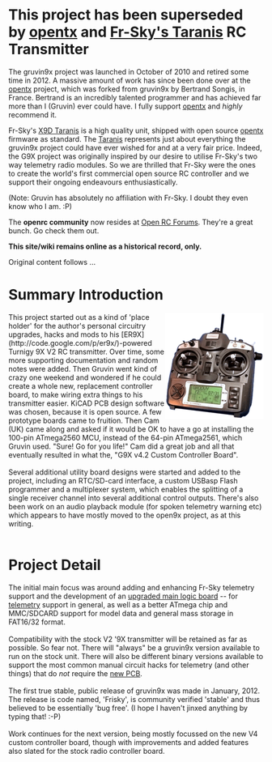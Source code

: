 # This project has been superseded by [opentx](https://github.com/opentx/opentx) and [Fr-Sky's Taranis](http://www.frsky-rc.com/product/pro.php?pro_id=113) RC Transmitter

The gruvin9x project was launched in October of 2010 and retired some time in 2012. A massive amount of work has since been done over at the [opentx](https://github.com/opentx/opentx) project, which was forked from gruvin9x by Bertrand Songis, in France. Bertrand is an incredibly talented programmer and has achieved far more than I (Gruvin) ever could have. I fully support [opentx](https://github.com/opentx/opentx) and _highly_ recommend it.

Fr-Sky's [X9D Taranis](http://www.frsky-rc.com/product/pro.php?pro_id=113) is a high quality unit, shipped with open source [opentx](https://github.com/opentx/opentx) firmware as standard. The [Taranis](http://www.frsky-rc.com/product/pro.php?pro_id=113) represents just about everything the gruvin9x project could have ever wished for and at a very fair price. Indeed, the G9X project was originally inspired by our desire to utilise Fr-Sky's two way telemetry radio modules. So we are thrilled that Fr-Sky were the ones to create the world's first commercial open source RC controller and we support their ongoing endeavours enthusiastically.

(Note: Gruvin has absolutely no affiliation with Fr-Sky. I doubt they even know who I am. :P)

The **openrc community** now resides at [Open RC Forums](http://openrcforums.com/forum/). They're a great bunch. Go check them out.

**This site/wiki remains online as a historical record, only.** 

Original content follows ...

<h1>Summary Introduction</h1>
<img align="right" src="About.attach/turnigy9x_v4.gif" title="Turnigy 9X">This project started out as a kind of 'place holder' for the author's personal circuitry upgrades, hacks and mods to his [ER9X](http://code.google.com/p/er9x/)-powered Turnigy 9X V2 RC transmitter. Over time, some more supporting documentation and random notes were added. Then Gruvin went kind of crazy one weekend and wondered if he could create a whole new, replacement controller board, to make wiring extra things to his transmitter easier. KiCAD PCB design software was chosen, because it is open source. A few prototype boards came to fruition. Then Cam (UK) came along and asked if it would be OK to have a go at installing the 100-pin ATmega2560 MCU, instead of the 64-pin ATmega2561, which Gruvin used. "Sure! Go for you life!" Cam did a great job and all that eventually resulted in what the, "G9X v4.2 Custom Controller Board".<br>
<br>
Several additional utility board designs were started and added to the project, including an RTC/SD-card interface, a custom USBasp Flash programmer and a multiplexer system, which enables the splitting of a single receiver channel into several additional control outputs. There's also been work on an audio playback module (for spoken telemetry warning etc) which appears to have mostly moved to the open9x project, as at this writing.<br>
<br>
<h1>Project Detail</h1>

The initial main focus was around adding and enhancing Fr-Sky telemetry support and the development of an <a href='PCB.md'>upgraded main logic board</a> -- for <a href='Telemetry.md'>telemetry</a> support in general, as well as a better ATmega chip and MMC/SDCARD support for model data and general mass storage in FAT16/32 format.<br>
<br>
Compatibility with the stock V2 '9X transmitter will be retained as far as possible. So fear not. There will "always" be a gruvin9x version available to run on the stock unit. There will also be different binary versions available to support the most common manual circuit hacks for telemetry (and other things) that do <i>not</i> require the <a href='PCB.md'>new PCB</a>.<br>
<br>
The first true stable, public release of gruvin9x was made in January, 2012. The release is code named, 'Frisky', is community verified 'stable' and thus believed to be essentially 'bug free'. (I hope I haven't jinxed anything by typing that! :-P)<br>
<br>
Work continues for the next version, being mostly focussed on the new V4 custom controller board, though with improvements and added features also slated for the stock radio controller board.
